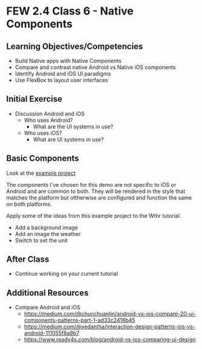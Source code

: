 # FEW 2.4 Class 6 - Native Components

## Learning Objectives/Competencies

- Build Native apps with Native Components
- Compare and contrast native Android vs Native iOS components
- Identify Android and iOS UI paradigms 
- Use FlexBox to layout user interfaces

## Initial Exercise

- Discussion Android and iOS
	- Who uses Android? 
		- What are the UI systems in use? 
	- Who uses iOS?
		- What are UI systems in use? 

## Basic Components 

Look at the [example project](https://github.com/Make-School-Labs/react-native-components)

The components I've chosen for this demo are not specific to iOS or Android  and are common to both. They will be rendered in the style that matches the platform but ottherwise are configured and function the same on both platforms. 

Apply some of the ideas from this example project to the Wthr tutorial. 

- Add a background image
- Add an image the weather
- Switch to set the unit

## After Class

- Continue working on your current tutorial

## Additional Resources

- Compare Android and iOS
	- https://medium.com/@chunchuanlin/android-vs-ios-compare-20-ui-components-patterns-part-1-ad33c2418b45
	- https://medium.com/@vedantha/interaction-design-patterns-ios-vs-android-111055f8a9b7
	- https://www.ready4s.com/blog/android-vs-ios-comparing-ui-design
